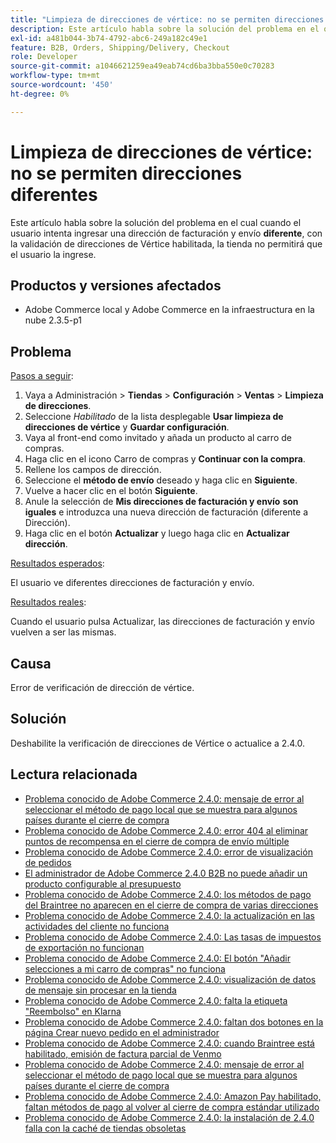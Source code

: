 ```yaml
---
title: "Limpieza de direcciones de vértice: no se permiten direcciones diferentes"
description: Este artículo habla sobre la solución del problema en el que cuando el usuario intenta introducir una dirección de facturación y envío **diferente**, con la validación de direcciones de Vértice habilitada, la tienda no permite al usuario introducirla.
exl-id: a481b044-3b74-4792-abc6-249a182c49e1
feature: B2B, Orders, Shipping/Delivery, Checkout
role: Developer
source-git-commit: a1046621259ea49eab74cd6ba3bba550e0c70283
workflow-type: tm+mt
source-wordcount: '450'
ht-degree: 0%

---
```


# Limpieza de direcciones de vértice: no se permiten direcciones diferentes

Este artículo habla sobre la solución del problema en el cual cuando el usuario intenta ingresar una dirección de facturación y envío **diferente**, con la validación de direcciones de Vértice habilitada, la tienda no permitirá que el usuario la ingrese.

## Productos y versiones afectados

* Adobe Commerce local y Adobe Commerce en la infraestructura en la nube 2.3.5-p1

## Problema

<u>Pasos a seguir</u>:

1. Vaya a Administración > **Tiendas** > **Configuración** > **Ventas** > **Limpieza de direcciones**.
1. Seleccione *Habilitado* de la lista desplegable **Usar limpieza de direcciones de vértice** y **Guardar configuración**.
1. Vaya al front-end como invitado y añada un producto al carro de compras.
1. Haga clic en el icono Carro de compras y **Continuar con la compra**.
1. Rellene los campos de dirección.
1. Seleccione el **método de envío** deseado y haga clic en **Siguiente**.
1. Vuelve a hacer clic en el botón **Siguiente**.
1. Anule la selección de **Mis direcciones de facturación y envío** **son iguales** e introduzca una nueva dirección de facturación (diferente a Dirección).
1. Haga clic en el botón **Actualizar** y luego haga clic en **Actualizar dirección**.

<u>Resultados esperados</u>:

El usuario ve diferentes direcciones de facturación y envío.

<u>Resultados reales</u>:

Cuando el usuario pulsa Actualizar, las direcciones de facturación y envío vuelven a ser las mismas.

## Causa

Error de verificación de dirección de vértice.

## Solución

Deshabilite la verificación de direcciones de Vértice o actualice a 2.4.0.

## Lectura relacionada

* [Problema conocido de Adobe Commerce 2.4.0: mensaje de error al seleccionar el método de pago local que se muestra para algunos países durante el cierre de compra](/help/troubleshooting/payments/magento-2-4-0-checkout-error-selecting-local-payments.md)
* [Problema conocido de Adobe Commerce 2.4.0: error 404 al eliminar puntos de recompensa en el cierre de compra de envío múltiple](/help/troubleshooting/storefront/magento-2-4-0-404-error-removing-rewards-points-on-multi-shipping-checkout.md)
* [Problema conocido de Adobe Commerce 2.4.0: error de visualización de pedidos](/help/troubleshooting/storefront/magento-2-4-0-known-issue-orders-display-error.md)
* [El administrador de Adobe Commerce 2.4.0 B2B no puede añadir un producto configurable al presupuesto](/help/troubleshooting/miscellaneous/magento-2-4-0-b2b-admin-can-t-add-configurable-product-to-quote.md)
* [Problema conocido de Adobe Commerce 2.4.0: los métodos de pago del Braintree no aparecen en el cierre de compra de varias direcciones](/help/troubleshooting/payments/magento-2-4-0-braintree-not-in-multiple-addresses-checkout.md)
* [Problema conocido de Adobe Commerce 2.4.0: la actualización en las actividades del cliente no funciona](/help/troubleshooting/miscellaneous/magento-2-4-0-refresh-on-customer-activities-does-not-work.md)
* [Problema conocido de Adobe Commerce 2.4.0: Las tasas de impuestos de exportación no funcionan](/help/troubleshooting/miscellaneous/magento-2-4-0-known-issue-export-tax-rates-does-not-work.md)
* [Problema conocido de Adobe Commerce 2.4.0: El botón &quot;Añadir selecciones a mi carro de compras&quot; no funciona](/help/troubleshooting/miscellaneous/magento-2-4-0-add-selections-to-my-cart-does-not-work.md)
* [Problema conocido de Adobe Commerce 2.4.0: visualización de datos de mensaje sin procesar en la tienda](/help/troubleshooting/storefront/magento-2-4-0-issue-storefront-raw-message-data-display.md)
* [Problema conocido de Adobe Commerce 2.4.0: falta la etiqueta &quot;Reembolso&quot; en Klarna](/help/troubleshooting/payments/magento-2-4-0-known-issue-missing-refund-label-in-klarna.md)
* [Problema conocido de Adobe Commerce 2.4.0: faltan dos botones en la página Crear nuevo pedido en el administrador](/help/troubleshooting/miscellaneous/magento-2-4-0-known-issue-create-new-order-buttons-missing.md)
* [Problema conocido de Adobe Commerce 2.4.0: cuando Braintree está habilitado, emisión de factura parcial de Venmo](/help/troubleshooting/payments/magento-2-4-0-2-4-1-enable-braintree-venmo-partial-invoice-issue.md)
* [Problema conocido de Adobe Commerce 2.4.0: mensaje de error al seleccionar el método de pago local que se muestra para algunos países durante el cierre de compra](/help/troubleshooting/payments/magento-2-4-0-checkout-error-selecting-local-payments.md)
* [Problema conocido de Adobe Commerce 2.4.0: Amazon Pay habilitado, faltan métodos de pago al volver al cierre de compra estándar utilizado](/help/troubleshooting/payments/magento-2-4-0-known-issue-amazon-pay-no-payment-methods.md)
* [Problema conocido de Adobe Commerce 2.4.0: la instalación de 2.4.0 falla con la caché de tiendas obsoletas](/help/troubleshooting/installation-and-upgrade/magento-2-4-0-known-issue-2-4-0-installation-fails-with-outdated-stores-cache.md)
